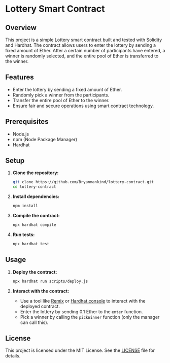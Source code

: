 # Lottery Smart Contract

## Overview

This project is a simple Lottery smart contract built and tested with Solidity and Hardhat. The contract allows users to enter the lottery by sending a fixed amount of Ether. After a certain number of participants have entered, a winner is randomly selected, and the entire pool of Ether is transferred to the winner.

## Features

- Enter the lottery by sending a fixed amount of Ether.
- Randomly pick a winner from the participants.
- Transfer the entire pool of Ether to the winner.
- Ensure fair and secure operations using smart contract technology.

## Prerequisites

- Node.js
- npm (Node Package Manager)
- Hardhat

## Setup

1. **Clone the repository:**
    ```bash
    git clone https://github.com/Bryanmankind/lottery-contract.git
    cd lottery-contract
    ```

2. **Install dependencies:**
    ```bash
    npm install
    ```

3. **Compile the contract:**
    ```bash
    npx hardhat compile
    ```

4. **Run tests:**
    ```bash
    npx hardhat test
    ```

## Usage

1. **Deploy the contract:**
    ```bash
    npx hardhat run scripts/deploy.js
    ```

2. **Interact with the contract:**
    - Use a tool like [Remix](https://remix.ethereum.org/) or [Hardhat console](https://hardhat.org/guides/hardhat-console.html) to interact with the deployed contract.
    - Enter the lottery by sending 0.1 Ether to the `enter` function.
    - Pick a winner by calling the `pickWinner` function (only the manager can call this).

## License

This project is licensed under the MIT License. See the [LICENSE](LICENSE) file for details.